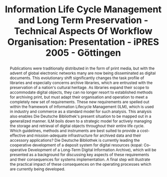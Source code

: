 ---
abstract: 'Publications were traditionally distributed in the form of print media,
  but with the advent of global electronic networks many are now being disseminated
  as digital documents. This evolutionary shift significantly changes the task profile
  of libraries and especially concerns archive libraries, which are entrusted with
  the preservation of a nation''s cultural heritage. As libraries expand their scope
  to accommodate digital objects, they can no longer resort to established methods
  for archiving print, but must adapt their organisation and operation to meet a completely
  new set of requirements.

  These new requirements are spelled out within the framework of Information Lifecycle
  Management (ILM), which is used in industry and commerce as a standard model for
  such analysis. This analysis also enables Die Deutsche Bibliothek''s present situation
  to be mapped out in a generalized manner. ILM boils down to a strategic model for
  actively managing the storage and retrieval of digital objects throughout their
  entire life cycle. Which guidelines, methods and instruments are best suited to
  provide a cost-effective and mission-adequate infrastructure for archived data and
  their accessory applications?

  Die Deutsche Bibliothek is currently leading the cooperative development of a deposit
  system for digital resources (kopal: Co-operative Development of a Long-Term Digital
  Information Archive), which will be presented as a background for discussing key
  aspects of these requirements and their consequences for systems implementation.
  A final step will illustrate the practical impact of these consequences on the operating
  processes which are currently being developed.'
creators:
- Altenhöner, Reinhard
date: null
document_url: https://services.phaidra.univie.ac.at/api/object/o:295036/download
grand_parent: iPRES
institutions: []
keywords:
- göttingen
landing_page_url: https://phaidra.univie.ac.at/o:295036
language: eng
layout: publication
license: CC BY-SA 3.0 AT
notes_url: null
parent: iPRES 2005
publication_type: paper
size: 1786530
slides_url: null
source_name: iPRES
title: 'Information Life Cycle Management and Long Term Preservation - Technical Aspects
  Of Workflow Organisation: Presentation - iPRES 2005 - Göttingen'
year: 2005
---